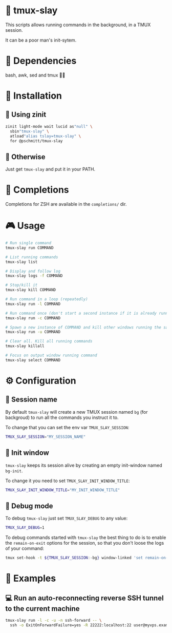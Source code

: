 # 🚬 tmux-slay

This scripts allows running commands in the background, in a TMUX session.

It can be a poor man's init-sytem.

# 🚏 Dependencies

bash, awk, sed and tmux 🤷‍♂️

# 🔨 Installation

## 🧊 Using zinit

```zsh
zinit light-mode wait lucid as"null" \
  sbin"tmux-slay" \
  atload"alias tslay=tmux-slay" \
  for @pschmitt/tmux-slay
```

## 🦆 Otherwise

Just get `tmux-slay` and put it in your PATH.

# 🎼 Completions

Completions for ZSH are available in the `completions/` dir.

# 🎮 Usage

```bash
# Run single command
tmux-slay run COMMAND

# List running commands
tmux-slay list

# Display and follow log
tmux-slay logs -f COMMAND

# Stop/kill it
tmux-slay kill COMMAND

# Run command in a loop (repeatedly)
tmux-slay run -l COMMAND

# Run command once (don't start a second instance if it is already running)
tmux-slay run -c COMMAND

# Spawn a new instance of COMMAND and kill other windows running the same command
tmux-slay run -u COMMAND

# Clear all. Kill all running commands
tmux-slay killall

# Focus on output window running command
tmux-slay select COMMAND
```

# ⚙️ Configuration

## 👶 Session name

By default `tmux-slay` will create a new TMUX session named `bg` (for
backgroud) to run all the commands you instruct it to.

To change that you can set the env var `TMUX_SLAY_SESSION`:

```bash
TMUX_SLAY_SESSION="MY_SESSION_NAME"
```

## 🌅 Init window

`tmux-slay` keeps its session alive by creating an empty init-window named
`bg-init`.

To change it you need to set `TMUX_SLAY_INIT_WINDOW_TITLE`:

```bash
TMUX_SLAY_INIT_WINDOW_TITLE="MY_INIT_WINDOW_TITLE"
```

## 🐛 Debug mode

To debug `tmux-slay` just set `TMUX_SLAY_DEBUG` to any value:

```bash
TMUX_SLAY_DEBUG=1
```

To debug commands started with `tmux-slay` the best thing to do is to enable the
`remain-on-exit` options for the session, so that you don't loose the logs of 
your command:

```bash
tmux set-hook -t ${TMUX_SLAY_SESSION:-bg} window-linked 'set remain-on-exit on'
```

# 🧪 Examples

## 💻 Run an auto-reconnecting reverse SSH tunnel to the current machine

```bash
tmux-slay run -l -c -u -n ssh-forward -- \
  ssh -o ExitOnForwardFailure=yes -R 22222:localhost:22 user@myvps.example.com
```
